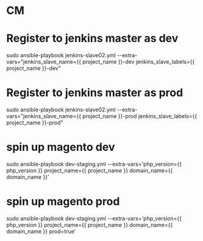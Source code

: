 # CM
# Register to jenkins master as dev
sudo ansible-playbook  jenkins-slave02.yml --extra-vars="jenkins_slave_name={{ project_name }}-dev jenkins_slave_labels={{ project_name }}-dev"
# Register to jenkins master as prod
sudo ansible-playbook  jenkins-slave02.yml --extra-vars="jenkins_slave_name={{ project_name }}-prod jenkins_slave_labels={{ project_name }}-prod"
# spin up magento dev
sudo ansible-playbook dev-staging.yml --extra-vars='php_version={{ php_version }} project_name={{ project_name }} domain_name={{ domain_name }}'
# spin up magento prod
sudo ansible-playbook dev-staging.yml --extra-vars='php_version={{ php_version }} project_name={{ project_name }} domain_name={{ domain_name }} prod=true'
